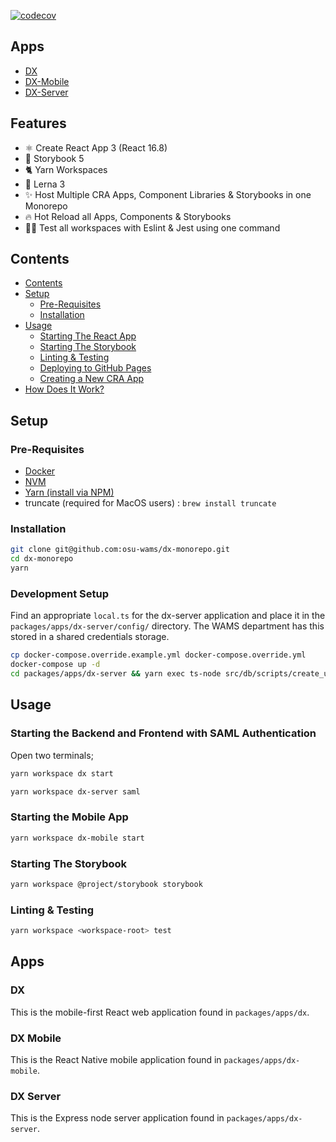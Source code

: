 [![codecov](https://codecov.io/gh/osu-wams/dx-monorepo/branch/master/graph/badge.svg)](https://codecov.io/gh/osu-wams/dx-monorepo)

## Apps

- [DX](#dx)
- [DX-Mobile](#dx-mobile)
- [DX-Server](#dx-server)

## Features

- ⚛️ Create React App 3 (React 16.8)
- 📖 Storybook 5
- 🐈 Yarn Workspaces
- 🐉 Lerna 3
- ✨ Host Multiple CRA Apps, Component Libraries & Storybooks in one Monorepo
- 🔥 Hot Reload all Apps, Components & Storybooks
- 👨‍🔬 Test all workspaces with Eslint & Jest using one command

## Contents

- [Contents](#contents)
- [Setup](#setup)
  - [Pre-Requisites](#pre-requisites)
  - [Installation](#installation)
- [Usage](#usage)
  - [Starting The React App](#starting-the-react-app)
  - [Starting The Storybook](#starting-the-storybook)
  - [Linting &amp; Testing](#linting-amp-testing)
  - [Deploying to GitHub Pages](#deploying-to-github-pages)
  - [Creating a New CRA App](#creating-a-new-cra-app)
- [How Does It Work?](#how-does-it-work)

## Setup

### Pre-Requisites

- [Docker](https://docs.docker.com/install/)
- [NVM](https://github.com/nvm-sh/nvm#installation-and-update)
- [Yarn (install via NPM)](https://yarnpkg.com/en/docs/install#alternatives-stable)
- truncate (required for MacOS users) : `brew install truncate`

### Installation

```bash
git clone git@github.com:osu-wams/dx-monorepo.git
cd dx-monorepo
yarn
```

### Development Setup

Find an appropriate `local.ts` for the dx-server application and place it in the `packages/apps/dx-server/config/` directory. The WAMS department has this stored in a shared credentials storage.

```bash
cp docker-compose.override.example.yml docker-compose.override.yml
docker-compose up -d
cd packages/apps/dx-server && yarn exec ts-node src/db/scripts/create_users_table.ts && cd -
```

## Usage

### Starting the Backend and Frontend with SAML Authentication

Open two terminals;

```bash
yarn workspace dx start
```

```bash
yarn workspace dx-server saml
```

### Starting the Mobile App

```bash
yarn workspace dx-mobile start
```

### Starting The Storybook

```bash
yarn workspace @project/storybook storybook
```

### Linting & Testing

```bash
yarn workspace <workspace-root> test
```

## Apps

### DX

This is the mobile-first React web application found in `packages/apps/dx`.

### DX Mobile

This is the React Native mobile application found in `packages/apps/dx-mobile`.

### DX Server

This is the Express node server application found in `packages/apps/dx-server`.
